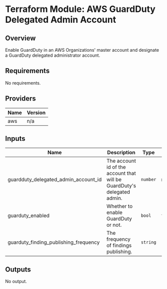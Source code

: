 # Terraform Module: AWS GuardDuty Delegated Admin Account

## Overview

Enable GuardDuty in an AWS Organizations' master account and designate a GuardDuty delegated administrator account.

<!-- BEGINNING OF PRE-COMMIT-TERRAFORM DOCS HOOK -->
## Requirements

No requirements.

## Providers

| Name | Version |
|------|---------|
| aws | n/a |

## Inputs

| Name | Description | Type | Default | Required |
|------|-------------|------|---------|:--------:|
| guardduty\_delegated\_admin\_account\_id | The account id of the account that will be GuardDuty's delegated admin. | `number` | n/a | yes |
| guarduty\_enabled | Whether to enable GuardDuty or not. | `bool` | `true` | no |
| guarduty\_finding\_publishing\_frequency | The frequency of findings publishing. | `string` | `"SIX_HOURS"` | no |

## Outputs

No output.
<!-- END OF PRE-COMMIT-TERRAFORM DOCS HOOK -->